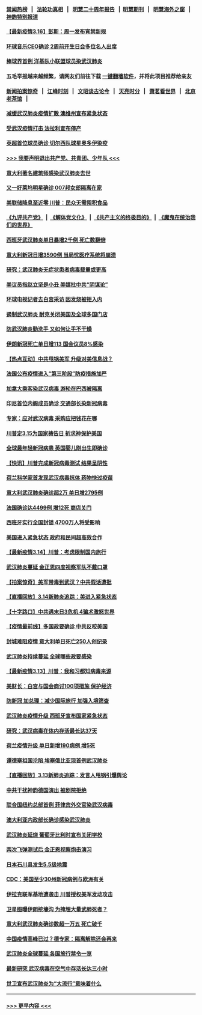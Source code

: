 #### [禁闻热榜](热点新闻.md?=0)  &nbsp;&nbsp;|&nbsp;&nbsp; [法轮功真相](https://github.com/gfw-breaker/truth/blob/master/README.md?=0) &nbsp;&nbsp;|&nbsp;&nbsp; [明慧二十周年报告](https://github.com/gfw-breaker/mh-reports/blob/master/README.md?=0) &nbsp;&nbsp;|&nbsp;&nbsp;[明慧期刊](https://github.com/gfw-breaker/mh-qikan) &nbsp;&nbsp;|&nbsp;&nbsp; [明慧海外之窗](https://github.com/gfw-breaker/mh-news/blob/master/README.md?=0) &nbsp;&nbsp;|&nbsp;&nbsp; [神韵特别报道](https://github.com/gfw-breaker/mh-news/blob/master/shenyun.md?=0)
#### [【最新疫情3.16】彭斯：周一发布宵禁新规](../pages/nsc418/n11942860.md?t=03161002) 
#### [环球音乐CEO确诊 2周前开生日会多位名人出席](../pages/nsc418/n11943534.md?t=03161002) 
#### [棒球界首例 洋基队小联盟球员染武汉肺炎](../pages/nsc418/n11943281.md?t=03161002) 
#### 五毛举报越来越频繁，请网友们前往下载 [一键翻墙软件](https://github.com/gfw-breaker/ssr-accounts)，并将此项目推荐给亲友
#### [新闻拍案惊奇](https://github.com/gfw-breaker/banned-news/blob/master/pages/link4.md) &nbsp;&nbsp;|&nbsp;&nbsp; [江峰时刻](https://github.com/gfw-breaker/banned-news/blob/master/pages/link4.md) &nbsp;&nbsp;|&nbsp;&nbsp; [文昭谈古论今](https://github.com/gfw-breaker/banned-news/blob/master/pages/link4.md) &nbsp;&nbsp;|&nbsp;&nbsp; [天亮时分](https://github.com/gfw-breaker/banned-news/blob/master/pages/link4.md) &nbsp;&nbsp;|&nbsp;&nbsp; [萧茗看世界](https://github.com/gfw-breaker/banned-news/blob/master/pages/link4.md) &nbsp;&nbsp;|&nbsp;&nbsp; [北京老茶馆](https://github.com/gfw-breaker/banned-news/blob/master/pages/link4.md) &nbsp;&nbsp;|&nbsp;&nbsp; 
#### [减缓武汉肺炎疫情扩散 澳维州宣布紧急状态](../pages/nsc418/n11943533.md?t=03161002) 
#### [受武汉疫情打击 法拉利宣布停产](../pages/nsc418/n11942936.md?t=03161002) 
#### [英超首位球员确诊 切尔西队球星奥多伊染疫](../pages/nsc418/n11937187.md?t=03161002) 
#### [>>> 我要声明退出共产党、共青团、少年队 <<<](https://github.com/begood0513/goodnews/blob/master/quit/letter.md) 
#### [意大利著名建筑师感染武汉肺炎去世](../pages/nsc418/n11943211.md?t=03161002) 
#### [又一好莱坞明星确诊 007邦女郎隔离在家](../pages/nsc418/n11943213.md?t=03161002) 
#### [美联储降息至近零 川普：民众无需囤积食品](../pages/nsc418/n11943043.md?t=03161002) 
#### [《九评共产党》](https://github.com/begood0513/9ping.md/blob/master/README.md) &nbsp;|&nbsp; [《解体党文化》](../../../../jtdwh.md/blob/master/README.md)  &nbsp;|&nbsp; [《共产主义的终极目的》](../../../../gczydzjmd.md/blob/master/README.md) &nbsp;|&nbsp; [《魔鬼在统治我们的世界》](../../../../mgztzwmdsj.md/blob/master/README.md) 
#### [西班牙武汉肺炎单日暴增2千例 死亡数翻倍](../pages/nsc418/n11942800.md?t=03161002) 
#### [意大利新冠日增3590例 当局忧医疗系统将崩溃](../pages/nsc418/n11942691.md?t=03161002) 
#### [研究：武汉肺炎无症状患者病毒载量或更高](../pages/nsc418/n11942608.md?t=03161002) 
#### [美议员指赵立坚是小丑 美媒批中共“阴谋论”](../pages/nsc418/n11942370.md?t=03161002) 
#### [环球电视记者去白宫采访 因发烧被拒入内](../pages/nsc418/n11942516.md?t=03161002) 
#### [遏制武汉肺炎 耐克关闭美国及全球多国门店](../pages/nsc418/n11942366.md?t=03161002) 
#### [防武汉肺炎勤洗手 又如何让手不干燥](../pages/nsc418/n11942105.md?t=03161002) 
#### [伊朗新冠死亡单日增113 国会议员8%感染](../pages/nsc418/n11942119.md?t=03161002) 
#### [【热点互动】中共甩锅美军 升级对美信息战？](../pages/nsc418/n11940633.md?t=03161002) 
#### [法国公布疫情进入“第三阶段”防疫措施加严](../pages/nsc418/n11940878.md?t=03161002) 
#### [加拿大乘客染武汉病毒 游轮在巴西被隔离](../pages/nsc418/n11941905.md?t=03161002) 
#### [印尼首位内阁成员确诊 交通部长染新冠病毒](../pages/nsc418/n11941920.md?t=03161002) 
#### [专家：应对武汉病毒 采购应把钱花在哪](../pages/nsc418/n11941763.md?t=03161002) 
#### [川普定3.15为国家祷告日 祈求神保护美国](../pages/nsc418/n11941475.md?t=03161002) 
#### [全球最年轻新冠病患 英国婴儿刚出生即确诊](../pages/nsc418/n11941506.md?t=03161002) 
#### [【快讯】川普完成新冠病毒测试 结果呈阴性](../pages/nsc418/n11941045.md?t=03161002) 
#### [荷兰科学家首发现武汉病毒抗体 药物快过疫苗](../pages/nsc418/n11940920.md?t=03161002) 
#### [意大利武汉肺炎确诊超2万 单日增2795例](../pages/nsc418/n11940828.md?t=03161002) 
#### [法国确诊达4499例 增12死 商店关门](../pages/nsc418/n11940834.md?t=03161002) 
#### [西班牙实行全国封锁 4700万人将受影响](../pages/nsc418/n11940852.md?t=03161002) 
#### [美国进入紧急状态 政府和民间超高效合作](../pages/nsc418/n11940720.md?t=03161002) 
#### [【最新疫情3.14】川普：考虑限制国内旅行](../pages/nsc418/n11939189.md?t=03161002) 
#### [武汉肺炎蔓延 金正恩四度视察军队不戴口罩](../pages/nsc418/n11940303.md?t=03161002) 
#### [【拍案惊奇】美军带毒到武汉？中共假话遭批](../pages/nsc418/n11939240.md?t=03161002) 
#### [【直播回放】3.14新肺炎追踪：美进入紧急状态](../pages/nsc418/n11940229.md?t=03161002) 
#### [【十字路口】中共遇末日3危机 4骗术激怒世界](../pages/nsc418/n11939218.md?t=03161002) 
#### [【疫情最前线】多国政要确诊 中共反咬美国](../pages/nsc418/n11938734.md?t=03161002) 
#### [封城难阻疫情 意大利单日死亡250人创纪录](../pages/nsc418/n11939185.md?t=03161002) 
#### [武汉肺炎持续蔓延 全球哪些政要感染](../pages/nsc418/n11938672.md?t=03161002) 
#### [【最新疫情3.13】川普：我和习都知病毒来源](../pages/nsc418/n11936755.md?t=03161002) 
#### [美财长：白宫与国会商讨100项措施 保护经济](../pages/nsc418/n11938829.md?t=03161002) 
#### [防新冠 加总理：减少国际旅行 加强入境筛查](../pages/nsc418/n11938771.md?t=03161002) 
#### [武汉肺炎疫情升级 西班牙宣布国家紧急状态](../pages/nsc418/n11938701.md?t=03161002) 
#### [研究：武汉病毒在体内存活最长达37天](../pages/nsc418/n11938539.md?t=03161002) 
#### [荷兰疫情升级 单日新增190病例 增5死](../pages/nsc418/n11938364.md?t=03161002) 
#### [谭德塞祖国沦陷 埃塞俄比亚现首例武汉肺炎](../pages/nsc418/n11938415.md?t=03161002) 
#### [【直播回放】3.13新肺炎追踪：发言人甩锅引爆舆论](../pages/nsc418/n11938042.md?t=03161002) 
#### [中共干扰神韵德国演出 被剧院拒绝](../pages/nsc418/n11927987.md?t=03161002) 
#### [联合国纽约总部首例 菲律宾外交官染武汉病毒](../pages/nsc418/n11937995.md?t=03161002) 
#### [澳大利亚内政部长确诊感染武汉肺炎](../pages/nsc418/n11937696.md?t=03161002) 
#### [武汉肺炎延烧 葡萄牙比利时宣布关闭学校](../pages/nsc418/n11937558.md?t=03161002) 
#### [两次飞弹测试后 金正恩视察炮击演习](../pages/nsc418/n11937102.md?t=03161002) 
#### [日本石川县发生5.5级地震](../pages/nsc418/n11937068.md?t=03161002) 
#### [CDC：美国至少30州新冠病例与欧洲有关](../pages/nsc418/n11936623.md?t=03161002) 
#### [伊拉克联军基地遭袭击 川普授权美军发动攻击](../pages/nsc418/n11936676.md?t=03161002) 
#### [卫星图曝伊朗挖壕沟 为掩埋大量武肺死者？](../pages/nsc418/n11936235.md?t=03161002) 
#### [意大利武汉肺炎确诊数超一万五 死亡破千](../pages/nsc418/n11936332.md?t=03161002) 
#### [中国疫情高峰已过？德专家：隔离解除还会再来](../pages/nsc418/n11935994.md?t=03161002) 
#### [武汉肺炎全球蔓延 各国旅行禁令一览](../pages/nsc418/n11936089.md?t=03161002) 
#### [最新研究 武汉病毒在空气中存活长达三小时](../pages/nsc418/n11936055.md?t=03161002) 
#### [世卫宣布武汉肺炎为“大流行”意味着什么](../pages/nsc418/n11935933.md?t=03161002) 

----
#### [ >>> 更早内容 <<< ](../indexes/nsc418-earlier.md)
